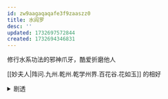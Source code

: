 ```yaml
---
id: zw9aagaqaqafe3f9zaaszz0
title: 水阎罗
desc: ''
updated: 1732697572844
created: 1732694346831
---
```


修行水系功法的邪神爪牙，酷爱折磨他人

[[妙夫人|阵问.九州.乾州.乾学州界.百花谷.花如玉]] 的相好

<details>
   <summary>剧透</summary>

水阎罗实际上有二人，本尊是 [[阵问.九州.乾州.肖家.肖天全]]

</details>

